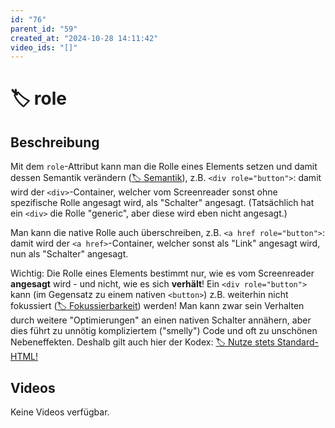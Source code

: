 ```yaml
---
id: "76"
parent_id: "59"
created_at: "2024-10-28 14:11:42"
video_ids: "[]"
---
```


# 🏷️ role

## Beschreibung

Mit dem `role`-Attribut kann man die Rolle eines Elements setzen und damit dessen Semantik verändern ([🏷️ Semantik](/de/tags/semantik)), z.B. `<div role="button">`: damit wird der `<div>`-Container, welcher vom Screenreader sonst ohne spezifische Rolle angesagt wird, als "Schalter" angesagt. (Tatsächlich hat ein `<div>` die Rolle "generic", aber diese wird eben nicht angesagt.)

Man kann die native Rolle auch überschreiben, z.B. `<a href role="button">`: damit wird der `<a href>`-Container, welcher sonst als "Link" angesagt wird, nun als "Schalter" angesagt.

Wichtig: Die Rolle eines Elements bestimmt nur, wie es vom Screenreader **angesagt** wird - und nicht, wie es sich **verhält**! Ein `<div role="button">` kann (im Gegensatz zu einem nativen `<button>`) z.B. weiterhin nicht fokussiert ([🏷️ Fokussierbarkeit](/de/tags/fokussierbarkeit)) werden! Man kann zwar sein Verhalten durch weitere "Optimierungen" an einen nativen Schalter annähern, aber dies führt zu unnötig kompliziertem ("smelly") Code und oft zu unschönen Nebeneffekten. Deshalb gilt auch hier der Kodex: [🏷️ Nutze stets Standard-HTML!](/de/tags/nutze-stets-standard-html)

## Videos

Keine Videos verfügbar.
